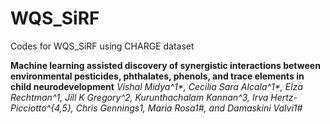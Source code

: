 # WQS_SiRF
Codes for WQS_SiRF using CHARGE dataset 


**Machine learning assisted discovery of synergistic interactions between environmental pesticides, phthalates, phenols, and trace elements in child neurodevelopment**
_Vishal Midya^1*, Cecilia Sara Alcala^1*, Elza Rechtman^1, Jill K Gregory^2, Kurunthachalam Kannan^3, Irva Hertz-Picciotto^{4,5}, Chris Gennings1, Maria Rosa1#, and Damaskini Valvi1#_

